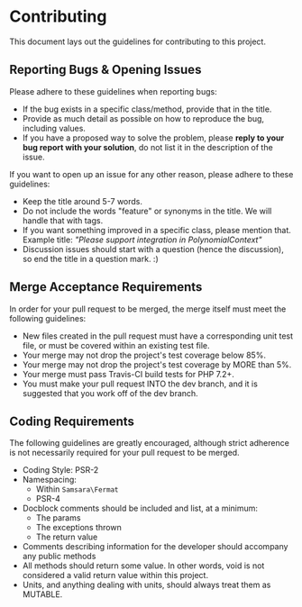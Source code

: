 # Contributing

This document lays out the guidelines for contributing to this project.

## Reporting Bugs & Opening Issues

Please adhere to these guidelines when reporting bugs:

- If the bug exists in a specific class/method, provide that in the title.
- Provide as much detail as possible on how to reproduce the bug, including values.
- If you have a proposed way to solve the problem, please **reply to your bug report with your solution**, do not list it in the description of the issue.

If you want to open up an issue for any other reason, please adhere to these guidelines:

- Keep the title around 5-7 words.
- Do not include the words "feature" or synonyms in the title. We will handle that with tags.
- If you want something improved in a specific class, please mention that. Example title: *"Please support integration in PolynomialContext"*
- Discussion issues should start with a question (hence the discussion), so end the title in a question mark. :)

## Merge Acceptance Requirements

In order for your pull request to be merged, the merge itself must meet the following guidelines:

- New files created in the pull request must have a corresponding unit test file, or must be covered within an existing test file.
- Your merge may not drop the project's test coverage below 85%.
- Your merge may not drop the project's test coverage by MORE than 5%.
- Your merge must pass Travis-CI build tests for PHP 7.2+.
- You must make your pull request INTO the dev branch, and it is suggested that you work off of the dev branch.

## Coding Requirements

The following guidelines are greatly encouraged, although strict adherence is not necessarily required for your pull request to be merged.

- Coding Style: PSR-2
- Namespacing:
  - Within `Samsara\Fermat`
  - PSR-4
- Docblock comments should be included and list, at a minimum:
  - The params
  - The exceptions thrown
  - The return value
- Comments describing information for the developer should accompany any public methods
- All methods should return some value. In other words, void is not considered a valid return value within this project.
- Units, and anything dealing with units, should always treat them as MUTABLE.
